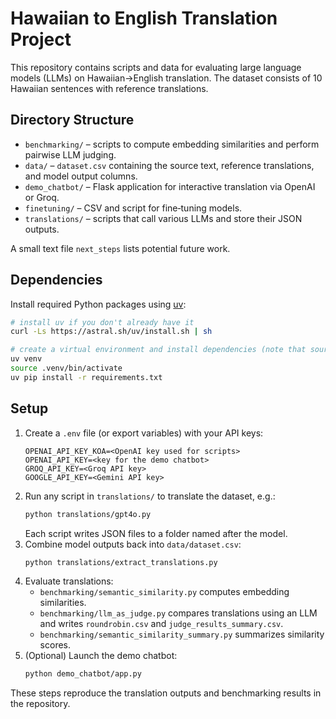 # Hawaiian to English Translation Project

This repository contains scripts and data for evaluating large language models (LLMs) on Hawaiian→English translation. The dataset consists of 10 Hawaiian sentences with reference translations.

## Directory Structure

- `benchmarking/` – scripts to compute embedding similarities and perform pairwise LLM judging.
- `data/` – `dataset.csv` containing the source text, reference translations, and model output columns.
- `demo_chatbot/` – Flask application for interactive translation via OpenAI or Groq.
- `finetuning/` – CSV and script for fine‑tuning models.
- `translations/` – scripts that call various LLMs and store their JSON outputs.

A small text file `next_steps` lists potential future work.

## Dependencies

Install required Python packages using [uv](https://github.com/astral-sh/uv):

```bash
# install uv if you don't already have it
curl -Ls https://astral.sh/uv/install.sh | sh

# create a virtual environment and install dependencies (note that sourcing the .venv is required in case you also use conda)
uv venv
source .venv/bin/activate
uv pip install -r requirements.txt
```

## Setup

1. Create a `.env` file (or export variables) with your API keys:
   ```
   OPENAI_API_KEY_KOA=<OpenAI key used for scripts>
   OPENAI_API_KEY=<key for the demo chatbot>
   GROQ_API_KEY=<Groq API key>
   GOOGLE_API_KEY=<Gemini API key>
   ```
2. Run any script in `translations/` to translate the dataset, e.g.:
   ```bash
   python translations/gpt4o.py
   ```
   Each script writes JSON files to a folder named after the model.
3. Combine model outputs back into `data/dataset.csv`:
   ```bash
   python translations/extract_translations.py
   ```
4. Evaluate translations:
   - `benchmarking/semantic_similarity.py` computes embedding similarities.
   - `benchmarking/llm_as_judge.py` compares translations using an LLM and writes `roundrobin.csv` and `judge_results_summary.csv`.
   - `benchmarking/semantic_similarity_summary.py` summarizes similarity scores.
5. (Optional) Launch the demo chatbot:
   ```bash
   python demo_chatbot/app.py
   ```

These steps reproduce the translation outputs and benchmarking results in the repository.

